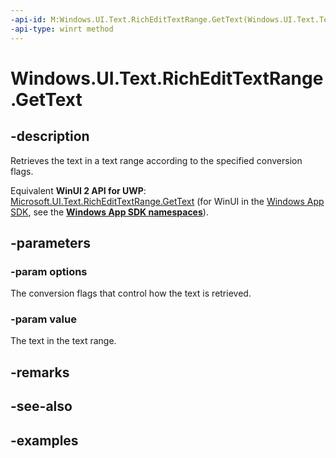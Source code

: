 ```yaml
---
-api-id: M:Windows.UI.Text.RichEditTextRange.GetText(Windows.UI.Text.TextGetOptions,System.String@)
-api-type: winrt method
---
```


<!-- Method syntax.
public void RichEditTextRange.GetText(TextGetOptions options, String value)
-->

# Windows.UI.Text.RichEditTextRange.GetText

## -description

Retrieves the text in a text range according to the specified conversion flags.

Equivalent **WinUI 2 API for UWP**: [Microsoft.UI.Text.RichEditTextRange.GetText](/windows/winui/api/microsoft.ui.text.richedittextrange.gettext) (for WinUI in the [Windows App SDK](/windows/apps/windows-app-sdk/), see the **[Windows App SDK namespaces](/windows/windows-app-sdk/api/winrt/)**).

## -parameters
### -param options

The conversion flags that control how the text is retrieved.

### -param value

The text in the text range.

## -remarks

## -see-also

## -examples


